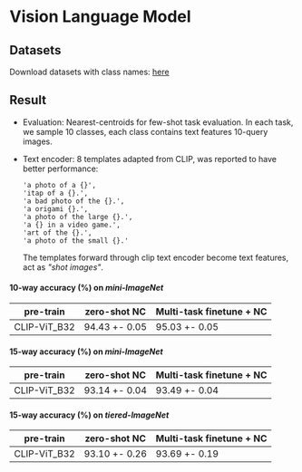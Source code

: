 # Vision Language Model

## Datasets
Download datasets with class names: [here](https://lyy.mpi-inf.mpg.de/mtl/download/Lmzjm9tX.html)

## Result
* Evaluation: Nearest-centroids for few-shot task evaluation. In each task, we sample 10 classes, each class contains text features 10-query images.
* Text encoder: 8 templates adapted from CLIP, was reported to have better performance:
  ```
  'a photo of a {}',
  'itap of a {}.',
  'a bad photo of the {}.',
  'a origami {}.',
  'a photo of the large {}.',
  'a {} in a video game.',
  'art of the {}.',
  'a photo of the small {}.'
  ```

  The templates forward through clip text encoder become text features, act as _"shot images"_.

#### 10-way accuracy (%) on *mini-ImageNet*
| pre-train  | zero-shot NC     | Multi-task finetune + NC |
|------------|------------------|--------------------------|
|CLIP-ViT_B32| 94.43 +- 0.05    |  95.03 +- 0.05           |


#### 15-way accuracy (%) on *mini-ImageNet*
| pre-train  | zero-shot NC     | Multi-task finetune + NC |
|------------|------------------|--------------------------|
|CLIP-ViT_B32| 93.14 +- 0.04    |  93.49 +- 0.04           |

#### 15-way accuracy (%) on *tiered-ImageNet*
| pre-train  | zero-shot NC     | Multi-task finetune + NC |
|------------|------------------|--------------------------|
|CLIP-ViT_B32| 93.10 +- 0.26    |  93.69 +- 0.19           |

